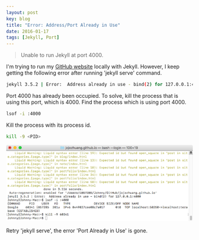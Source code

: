 ```yaml
---
layout: post
key: blog
title: "Error: Address/Port Already in Use"
date: 2016-01-17
tags: [Jekyll, Port]
---
```


> Unable to run Jekyll at port 4000.

I'm trying to run my [GitHub website](http://jojozhuang.github.io/) locally with Jekyll. However, I keep getting the following error after running 'jekyll serve' command.
```sh
jekyll 3.5.2 | Error:  Address already in use - bind(2) for 127.0.0.1:4000
```
Port 4000 has already been occupied. To solve, kill the process that is using this port, which is 4000.
Find the process which is using port 4000.
```sh
lsof -i :4000
```

Kill the process with its process id.
```sh
kill -9 <PID>
```
![MIME Type](/public/pics/2016-01-17/port.png)  

Retry 'jekyll serve', the error 'Port Already in Use' is gone.
